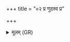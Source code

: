 +++
title = "०२ प्र णुदस्व प्र"

+++
<details><summary>मूलम् (GR)</summary>

प्र णुदस्व प्र सहस्व  
सपत्नान् द्विषतो मणे ।  
तराभिमातिं दुश्यसां  
वर्चो भङ्ग्धि पृतन्यताम् ॥
</details>
